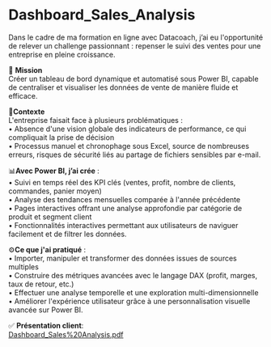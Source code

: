 # Dashboard_Sales_Analysis

Dans le cadre de ma formation en ligne avec Datacoach, j’ai eu l'opportunité de relever un challenge passionnant : repenser le suivi des ventes pour une entreprise en pleine croissance.  

🎯 **Mission**  
Créer un tableau de bord dynamique et automatisé sous Power BI, capable de centraliser et visualiser les données de vente de manière fluide et efficace.  

🔎**Contexte**  
L'entreprise faisait face à plusieurs problématiques :  
•	Absence d'une vision globale des indicateurs de performance, ce qui compliquait la prise de décision  
•	Processus manuel et chronophage sous Excel, source de nombreuses erreurs, risques de sécurité liés au partage de fichiers sensibles par e-mail.  

📊**Avec Power BI, j’ai crée** :  
•	Suivi en temps réel des KPI clés (ventes, profit, nombre de clients, commandes, panier moyen)    
•	Analyse des tendances mensuelles comparée à l'année précédente  
•	Pages interactives offrant une analyse approfondie par catégorie de produit et segment client    
•	Fonctionnalités interactives permettant aux utilisateurs de naviguer facilement et de filtrer les données.  

⚙️**Ce que j'ai pratiqué** :  
•	Importer, manipuler et transformer des données issues de sources multiples  
•	Construire des métriques avancées avec le langage DAX (profit, marges, taux de retour, etc.)  
•	Effectuer une analyse temporelle et une exploration multi-dimensionnelle  
•	Améliorer l'expérience utilisateur grâce à une personnalisation visuelle avancée sur Power BI.  

✅ **Présentation client**:  
[Dashboard_Sales%20Analysis.pdf](https://github.com/ViktoryiaKM/Dashboard_Sales_Analysis_using_PowerBI/blob/main/Dashboard_Sales%20Analysis.pdf)
